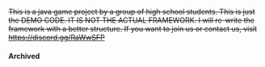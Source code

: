 ~~This is a java game project by a group of high school students.
This is just the DEMO CODE. IT IS NOT THE ACTUAL FRAMEWORK. I will re-write the framework with a better structure.
If you want to join us or contact us, visit https://discord.gg/RaWwSFP~~
#### Archived
